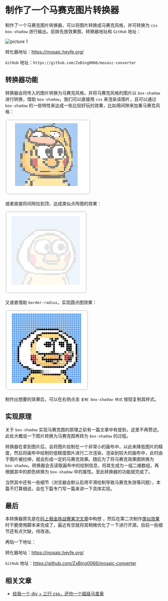 # 制作了一个马赛克图片转换器

制作了一个马赛克图片转换器，可以将图片转换成马赛克风格，并可转换为 `css box-shadow` 进行输出。前排先放效果图、转换器地址和 `GitHub` 地址：

![picture 1](/public/image/blog-mosaic-converter-44.gif)

转化器地址：https://mosaic.heyfe.org/

`GitHub` 地址：`https://github.com/ZxBing0066/mosaic-converter`

## 转换器功能

转换器会将传入的图片转换为马赛克风格，并将马赛克风格的图片以 `box-shadow` 进行转换，借助 `box-shadow`，我们可以直接用 `css` 来渲染该图片，且可以通过 `box-shadow` 的一些特性来达成一些比较好玩的效果，比如用间隙来加重马赛克风格：

![picture 2](/public/image/blog-mosaic-converter-84.png)

或者直接将间隙拉到顶，达成类似点阵图的效果：

![picture 3](/public/image/blog-mosaic-converter-55.png)

又或者借助 `border-radius`，实现圆点图效果：

![picture 4](/public/image/blog-mosaic-converter-71.png)

制作出想要的效果后，可以在右侧点击 `复制 box-shadow 样式` 按钮复制其样式。

## 实现原理

关于 `box-shadow` 实现马赛克图的原理之前有一篇文章中有提到，这里不再赘述。此处大概说一下图片转换为马赛克图再转为 `box-shadow` 的过程。

转换器在拿到图片后，会将图片绘制在一个非常小的画布中，以此来降低图片的精度，然后将画布中绘制的低精度图片进行二次渲染，渲染到较大的画布中，此时由于图片被拉伸，就会形成一定的马赛克效果。随后为了将马赛克效果图转换为 `box-shadow`，转换器会去读取画布中的绘制信息，将其生成为一组二维数组，再根据其中的颜色转换为 `box-shadow` 中的属性。至此转换器的功能就完成了。

当然其中还有一些细节（浏览器会默认启用平滑绘制导致马赛克失效等问题），本篇不打算细说，会在下篇专门写一篇来讲一下具体实现。

## 最后

本转换器原先是在[码上掘金挑战赛某次文章](https://juejin.cn/post/7144859921173970951)中构想 ，然后在第二次制作[类似效果](https://juejin.cn/pin/7145607433426042887)时干脆使用脚本来完成了，最近有空就将其稍微优化了一下进行开源。目前一些细节还有点欠缺，待改进。

再贴一下地址：

转化器地址：https://mosaic.heyfe.org/

`GitHub` 地址：https://github.com/ZxBing0066/mosaic-converter

## 相关文章

-   [给我一个 div + 三行 css，还你一个超级马里奥](https://juejin.cn/post/7144859921173970951)


